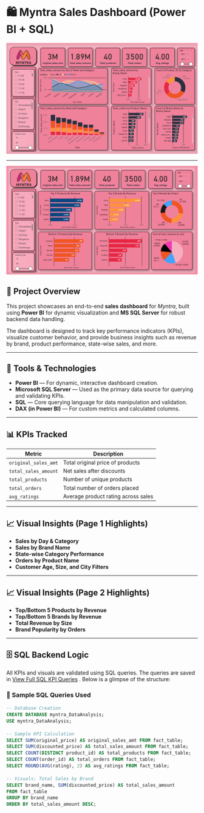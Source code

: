 # 🛍️ Myntra Sales Dashboard (Power BI + SQL)

![Dashboard Page 1](https://github.com/srk5555/Myntra_Data_Analysis-/blob/main/PowerBi_SS1.png)

---

![Dashboard Page 2](https://github.com/srk5555/Myntra_Data_Analysis-/blob/main/PowerBi_ss2.png)

## 📌 Project Overview

This project showcases an end-to-end **sales dashboard** for *Myntra*, built using **Power BI** for dynamic visualization and **MS SQL Server** for robust backend data handling.

The dashboard is designed to track key performance indicators (KPIs), visualize customer behavior, and provide business insights such as revenue by brand, product performance, state-wise sales, and more.

---

## 🔧 Tools & Technologies

- **Power BI** — For dynamic, interactive dashboard creation.
- **Microsoft SQL Server** — Used as the primary data source for querying and validating KPIs.
- **SQL** — Core querying language for data manipulation and validation.
- **DAX (in Power BI)** — For custom metrics and calculated columns.

---

## 📊 KPIs Tracked

| Metric             | Description                             |
|--------------------|-----------------------------------------|
| `original_sales_amt` | Total original price of products        |
| `total_sales_amount` | Net sales after discounts               |
| `total_products`     | Number of unique products               |
| `total_orders`       | Total number of orders placed           |
| `avg_ratings`        | Average product rating across sales     |

---

## 📈 Visual Insights (Page 1 Highlights)

- **Sales by Day & Category**  
- **Sales by Brand Name**  
- **State-wise Category Performance**  
- **Orders by Product Name**  
- **Customer Age, Size, and City Filters**

---

## 📈 Visual Insights (Page 2 Highlights)

- **Top/Bottom 5 Products by Revenue**  
- **Top/Bottom 5 Brands by Revenue**  
- **Total Revenue by Size**  
- **Brand Popularity by Orders**

---

## 🗄️ SQL Backend Logic

All KPIs and visuals are validated using SQL queries. The queries are saved in [View Full SQL KPI Queries](https://github.com/srk5555/Myntra_Data_Analysis-/blob/main/SQL_Kpis.sql)
. Below is a glimpse of the structure:

### 📌 Sample SQL Queries Used

```sql
-- Database Creation
CREATE DATABASE myntra_DataAnalysis;
USE myntra_DataAnalysis;

-- Sample KPI Calculation
SELECT SUM(original_price) AS original_sales_amt FROM fact_table;
SELECT SUM(discounted_price) AS total_sales_amount FROM fact_table;
SELECT COUNT(DISTINCT product_id) AS total_products FROM fact_table;
SELECT COUNT(order_id) AS total_orders FROM fact_table;
SELECT ROUND(AVG(rating), 2) AS avg_ratings FROM fact_table;

-- Visuals: Total Sales by Brand
SELECT brand_name, SUM(discounted_price) AS total_sales_amount
FROM fact_table
GROUP BY brand_name
ORDER BY total_sales_amount DESC;
